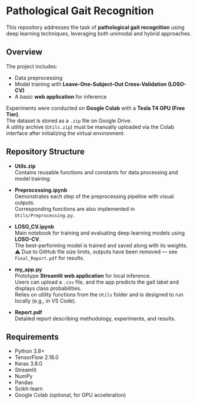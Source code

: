 # Pathological Gait Recognition

This repository addresses the task of **pathological gait recognition** using deep learning techniques, leveraging both unimodal and hybrid approaches.

## Overview
The project includes:
- Data preprocessing  
- Model training with **Leave-One-Subject-Out Cross-Validation (LOSO-CV)**  
- A basic **web application** for inference  

Experiments were conducted on **Google Colab** with a **Tesla T4 GPU (Free Tier)**.  
The dataset is stored as a `.zip` file on Google Drive.  
A utility archive (`Utils.zip`) must be manually uploaded via the Colab interface after initializing the virtual environment.

## Repository Structure
- **Utils.zip**  
  Contains reusable functions and constants for data processing and model training.  

- **Preprocessing.ipynb**  
  Demonstrates each step of the preprocessing pipeline with visual outputs.  
  Corresponding functions are also implemented in `Utils/Preprocessing.py`.  

- **LOSO_CV.ipynb**  
  Main notebook for training and evaluating deep learning models using **LOSO-CV**.  
  The best-performing model is trained and saved along with its weights.  
  ⚠️ Due to GitHub file size limits, outputs have been removed — see `Final_Report.pdf` for results.  

- **my_app.py**  
  Prototype **Streamlit web application** for local inference.  
  Users can upload a `.csv` file, and the app predicts the gait label and displays class probabilities.  
  Relies on utility functions from the `Utils` folder and is designed to run locally (e.g., in VS Code).  

- **Report.pdf**  
  Detailed report describing methodology, experiments, and results.  

## Requirements
- Python 3.8+  
- TensorFlow 2.18.0  
- Keras 3.8.0  
- Streamlit  
- NumPy  
- Pandas  
- Scikit-learn  
- Google Colab (optional, for GPU acceleration)  
